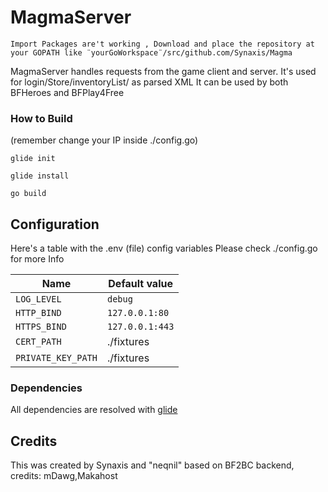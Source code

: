 # MagmaServer
``Import Packages are't working , Download and place the repository at your GOPATH
  like ¨yourGoWorkspace¨/src/github.com/Synaxis/Magma``

MagmaServer handles requests from the game client and server.
It's used for login/Store/inventoryList/ as parsed XML
It can be used by both BFHeroes and BFPlay4Free
### How to Build
(remember change your IP inside ./config.go)
```
glide init

glide install

go build 
```
## Configuration

Here's a table with the .env (file) config variables
Please check ./config.go for more Info

| Name               | Default value   |
|--------------------|-----------------|
| `LOG_LEVEL`        | `debug`         |
| `HTTP_BIND`        | `127.0.0.1:80`  |//you can use 8080
| `HTTPS_BIND`       | `127.0.0.1:443` |
| `CERT_PATH`        | ./fixtures      |
| `PRIVATE_KEY_PATH` | ./fixtures      |

### Dependencies
All dependencies are resolved with [glide](https://github.com/Masterminds/glide)

## Credits
This was created by Synaxis and "neqnil" based on BF2BC backend,
credits: mDawg,Makahost
